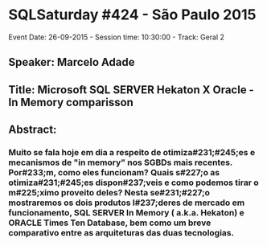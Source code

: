 # SQLSaturday #424 - São Paulo  2015
Event Date: 26-09-2015 - Session time: 10:30:00 - Track: Geral 2
## Speaker: Marcelo Adade
## Title: Microsoft SQL SERVER Hekaton X Oracle - In Memory comparisson
## Abstract:
### Muito se fala hoje em dia a respeito de otimiza#231;#245;es e mecanismos de "in memory" nos SGBDs mais recentes. Por#233;m, como eles funcionam? Quais s#227;o as otimiza#231;#245;es dispon#237;veis e como podemos tirar o m#225;ximo proveito deles? Nesta se#231;#227;o mostraremos os dois produtos l#237;deres de mercado em funcionamento, SQL SERVER In Memory ( a.k.a. Hekaton) e ORACLE Times Ten Database, bem como um breve comparativo entre as arquiteturas das duas tecnologias.
